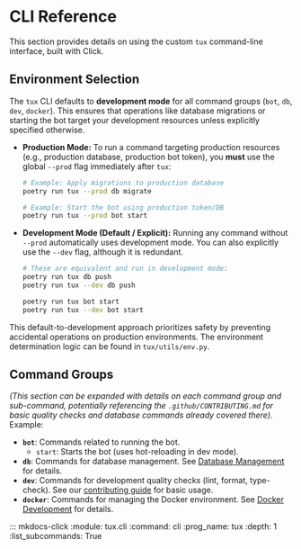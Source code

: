 # CLI Reference

This section provides details on using the custom `tux` command-line interface, built with Click.

## Environment Selection

The `tux` CLI defaults to **development mode** for all command groups (`bot`, `db`, `dev`, `docker`). This ensures that operations like database migrations or starting the bot target your development resources unless explicitly specified otherwise.

* **Production Mode:**
    To run a command targeting production resources (e.g., production database, production bot token), you **must** use the global `--prod` flag immediately after `tux`:

    ```bash
    # Example: Apply migrations to production database
    poetry run tux --prod db migrate

    # Example: Start the bot using production token/DB
    poetry run tux --prod bot start
    ```

* **Development Mode (Default / Explicit):**
    Running any command without `--prod` automatically uses development mode. You can also explicitly use the `--dev` flag, although it is redundant.

    ```bash
    # These are equivalent and run in development mode:
    poetry run tux db push
    poetry run tux --dev db push

    poetry run tux bot start
    poetry run tux --dev bot start
    ```

This default-to-development approach prioritizes safety by preventing accidental operations on production environments. The environment determination logic can be found in `tux/utils/env.py`.

## Command Groups

*(This section can be expanded with details on each command group and sub-command, potentially referencing the `.github/CONTRIBUTING.md` for basic quality checks and database commands already covered there).* Example:

* **`bot`**: Commands related to running the bot.
  * `start`: Starts the bot (uses hot-reloading in dev mode).
* **`db`**: Commands for database management. See [Database Management](../database.md) for details.
* **`dev`**: Commands for development quality checks (lint, format, type-check). See our [contributing guide](../../../../.github/CONTRIBUTING.md) for basic usage.
* **`docker`**: Commands for managing the Docker environment. See [Docker Development](../docker_development.md) for details.

::: mkdocs-click
    :module: tux.cli
    :command: cli
    :prog_name: tux
    :depth: 1
    :list_subcommands: True
